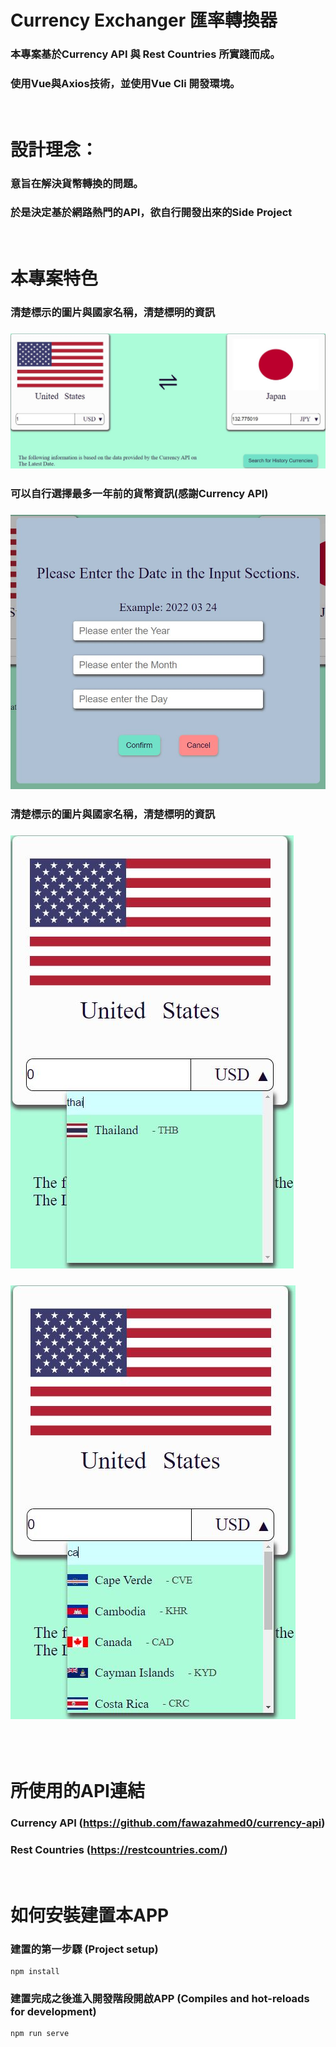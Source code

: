 # Currency Exchanger 匯率轉換器
### 本專案基於Currency API 與 Rest Countries 所實踐而成。
### 使用Vue與Axios技術，並使用Vue Cli 開發環境。

<br/>

# 設計理念：
### 意旨在解決貨幣轉換的問題。
### 於是決定基於網路熱門的API，欲自行開發出來的Side Project

<br/>

# 本專案特色
### 清楚標示的圖片與國家名稱，清楚標明的資訊
### ![Currnecy Exchange Example](./readme_img/currency-exchange.jpg)

### 可以自行選擇最多一年前的貨幣資訊(感謝Currency API)
### ![Date Select](./readme_img/date-select.jpg)

### 清楚標示的圖片與國家名稱，清楚標明的資訊
### ![Search Country Query](./readme_img/search-country.jpg)
### ![Search Country Query](./readme_img/search-country2.jpg)
<br>

<br/>

# 所使用的API連結
### Currency API (https://github.com/fawazahmed0/currency-api)
### Rest Countries (https://restcountries.com/)
<br>

# 如何安裝建置本APP

### 建置的第一步驟 (Project setup)
```
npm install
```

### 建置完成之後進入開發階段開啟APP (Compiles and hot-reloads for development)
```
npm run serve
```

<!-- ### Compiles and minifies for production
```
npm run build
```

### Lints and fixes files
```
npm run lint
```

### Customize configuration
See [Configuration Reference](https://cli.vuejs.org/config/). -->
